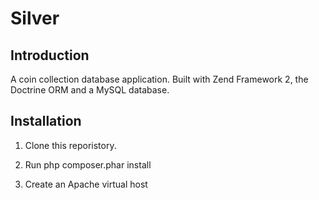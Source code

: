 Silver
======

Introduction
------------
A coin collection database application. Built with Zend Framework 2, the Doctrine
ORM and a MySQL database.

Installation
------------

1. Clone this reporistory.

2. Run php composer.phar install

3. Create an Apache virtual host
